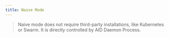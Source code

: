 ```yaml
---
title: Naive Mode
---
```


> Naive mode does not require third-party installations, like Kubernetes or Swarm. It is directly controlled by AID Daemon Process.

